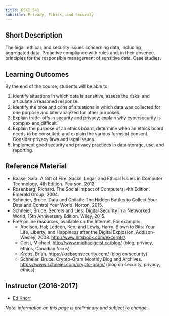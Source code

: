 ```yaml
---
title: DSCI 541
subtitle: Privacy, Ethics, and Security
---
```


## Short Description
The legal, ethical, and security issues concerning data, including aggregated data. Proactive compliance with rules and, in their absence, principles for the responsible management of sensitive data. Case studies.

## Learning Outcomes

By the end of the course, students will be able to:

1. Identify situations in which data is sensitive, assess the risks, and articulate a reasoned response.
2. Identify the pros and cons of situations in which data was collected for one purpose and later analyzed for other purposes.
3. Explain trade-offs in security and privacy; explain why cybersecurity is complex and difficult.
4. Explain the purpose of an ethics board, determine when an ethics board needs to be consulted, and explain the various forms of consent. Consider privacy laws and legal issues.
5. Implement good security and privacy practices in data storage, use, and reporting.

## Reference Material
* Baase, Sara. A Gift of Fire: Social, Legal, and Ethical Issues in Computer Technology, 4th Edition. Pearson, 2012.
* Rosenberg, Richard. The Social Impact of Computers, 4th Edition. Emerald Group, 2004.
* Schneier, Bruce. Data and Goliath: The Hidden Battles to Collect Your Data and Control Your World. Norton, 2015.
* Schneier, Bruce. Secrets and Lies: Digital Security in a Networked World, 15th Anniversary Edition. Wiley, 2015.
* Free online resources, available on the Internet. For example:
  * Abelson, Hal; Ledeen, Ken; and Lewis, Harry. Blown to Bits: Your Life, Liberty, and Happiness after the Digital Explosion. Addison-Wesley, 2008. <http://www.bitsbook.com/excerpts/>.
  * Geist, Michael. <http://www.michaelgeist.ca/blog/> (blog, privacy, ethics, Canadian focus)
  * Krebs, Brian. <https://krebsonsecurity.com/> (blog on security)
  * Schneier, Bruce. Crypto-Gram Monthly Blog and Archives. <https://www.schneier.com/crypto-gram/> (blog on security, privacy, ethics)

## Instructor (2016-2017)
* [Ed Knorr](http://www.cs.ubc.ca/~knorr/)

_Note: information on this page is preliminary and subject to change._
